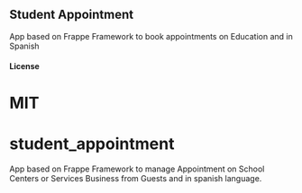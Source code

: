 ## Student Appointment
App based on Frappe Framework to book appointments on Education and in Spanish

#### License
MIT
=======
# student_appointment
App based on Frappe Framework to manage Appointment on School Centers or Services Business from Guests and in spanish language.
